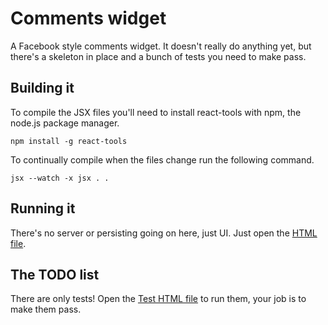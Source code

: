 # Comments widget

A Facebook style comments widget. It doesn't really do anything yet, but there's a skeleton in place and a bunch of tests you need to make pass.

## Building it

To compile the JSX files you'll need to install react-tools with npm,
the node.js package manager.

`npm install -g react-tools`

To continually compile when the files change run the following
command.

`jsx --watch -x jsx . .`

## Running it

There's no server or persisting going on here, just UI. Just open the
[HTML file](comments.html).

## The TODO list

There are only tests! Open the [Test HTML file](tests.html) to run them, your job is to make them pass.
